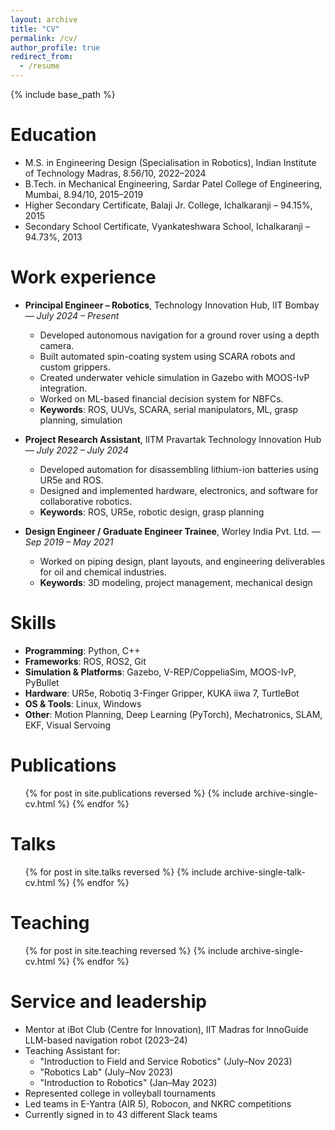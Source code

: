 ```yaml
---
layout: archive
title: "CV"
permalink: /cv/
author_profile: true
redirect_from:
  - /resume
---
```


{% include base_path %}

Education
======
* M.S. in Engineering Design (Specialisation in Robotics), Indian Institute of Technology Madras, 8.56/10, 2022–2024  
* B.Tech. in Mechanical Engineering, Sardar Patel College of Engineering, Mumbai, 8.94/10, 2015–2019  
* Higher Secondary Certificate, Balaji Jr. College, Ichalkaranji – 94.15%, 2015  
* Secondary School Certificate, Vyankateshwara School, Ichalkaranji – 94.73%, 2013  

Work experience
======
* **Principal Engineer – Robotics**, Technology Innovation Hub, IIT Bombay — *July 2024 – Present*  
  - Developed autonomous navigation for a ground rover using a depth camera.  
  - Built automated spin-coating system using SCARA robots and custom grippers.  
  - Created underwater vehicle simulation in Gazebo with MOOS-IvP integration.  
  - Worked on ML-based financial decision system for NBFCs.  
  - **Keywords**: ROS, UUVs, SCARA, serial manipulators, ML, grasp planning, simulation

* **Project Research Assistant**, IITM Pravartak Technology Innovation Hub — *July 2022 – July 2024*  
  - Developed automation for disassembling lithium-ion batteries using UR5e and ROS.  
  - Designed and implemented hardware, electronics, and software for collaborative robotics.  
  - **Keywords**: ROS, UR5e, robotic design, grasp planning

* **Design Engineer / Graduate Engineer Trainee**, Worley India Pvt. Ltd. — *Sep 2019 – May 2021*  
  - Worked on piping design, plant layouts, and engineering deliverables for oil and chemical industries.  
  - **Keywords**: 3D modeling, project management, mechanical design

Skills
======
* **Programming**: Python, C++  
* **Frameworks**: ROS, ROS2, Git  
* **Simulation & Platforms**: Gazebo, V-REP/CoppeliaSim, MOOS-IvP, PyBullet  
* **Hardware**: UR5e, Robotiq 3-Finger Gripper, KUKA iiwa 7, TurtleBot  
* **OS & Tools**: Linux, Windows  
* **Other**: Motion Planning, Deep Learning (PyTorch), Mechatronics, SLAM, EKF, Visual Servoing  

Publications
======
<ul>{% for post in site.publications reversed %}
  {% include archive-single-cv.html %}
{% endfor %}</ul>

Talks
======
<ul>{% for post in site.talks reversed %}
  {% include archive-single-talk-cv.html  %}
{% endfor %}</ul>

Teaching
======
<ul>{% for post in site.teaching reversed %}
  {% include archive-single-cv.html %}
{% endfor %}</ul>

Service and leadership
======
* Mentor at iBot Club (Centre for Innovation), IIT Madras for InnoGuide LLM-based navigation robot (2023–24)  
* Teaching Assistant for:
  - "Introduction to Field and Service Robotics" (July–Nov 2023)
  - "Robotics Lab" (July–Nov 2023)
  - "Introduction to Robotics" (Jan–May 2023)  
* Represented college in volleyball tournaments  
* Led teams in E-Yantra (AIR 5), Robocon, and NKRC competitions  
* Currently signed in to 43 different Slack teams
